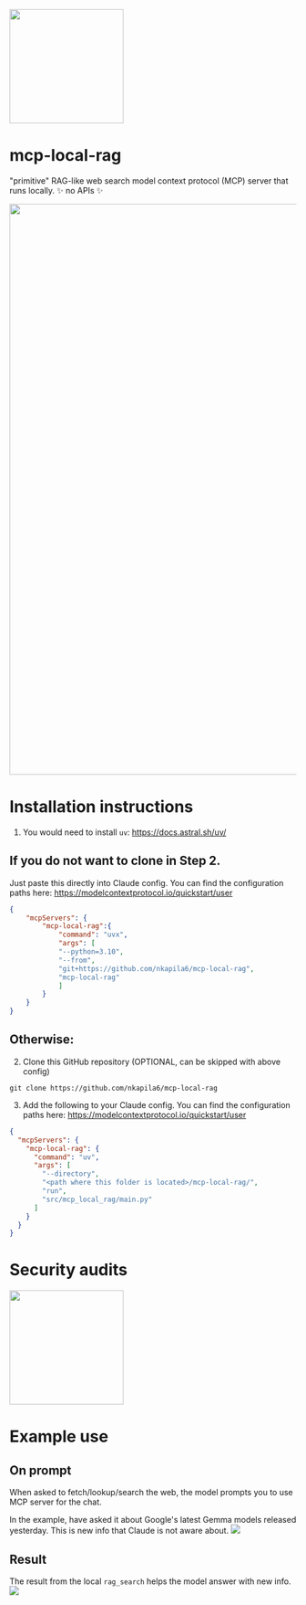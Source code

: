 <a href='https://github.com/nkapila6/mcp-local-rag/'><img src='images/rag.jpeg' width='200' height='200'></a>

# mcp-local-rag
"primitive" RAG-like web search model context protocol (MCP) server that runs locally. ✨ no APIs ✨ 

<img src='images/flowchart.png' width='1000' height='auto'>

# Installation instructions
1. You would need to install ```uv```: https://docs.astral.sh/uv/

## If you do not want to clone in Step 2.
Just paste this directly into Claude config. You can find the configuration paths here: https://modelcontextprotocol.io/quickstart/user
```json
{
    "mcpServers": {
        "mcp-local-rag":{
            "command": "uvx",
            "args": [
            "--python=3.10",
            "--from",
            "git+https://github.com/nkapila6/mcp-local-rag",
            "mcp-local-rag"
            ]
        }
    }
}
```

## Otherwise:
2. Clone this GitHub repository (OPTIONAL, can be skipped with above config)
```terminal
git clone https://github.com/nkapila6/mcp-local-rag
```

3. Add the following to your Claude config. You can find the configuration paths here: https://modelcontextprotocol.io/quickstart/user
```json
{
  "mcpServers": {
    "mcp-local-rag": {
      "command": "uv",
      "args": [
        "--directory",
        "<path where this folder is located>/mcp-local-rag/",
        "run",
        "src/mcp_local_rag/main.py"
      ]
    }
  }
}
```

# Security audits
<a href='https://mseep.ai/app/nkapila6-mcp-local-rag'><img src='https://mseep.net/pr/nkapila6-mcp-local-rag-badge.png' width='auto' height='200'></a>

# Example use

## On prompt
When asked to fetch/lookup/search the web, the model prompts you to use MCP server for the chat.

In the example, have asked it about Google's latest Gemma models released yesterday. This is new info that Claude is not aware about.
<img src='images/mcp_prompted.png'>

## Result
The result from the local `rag_search` helps the model answer with new info.
<img src='images/mcp_result.png'>

